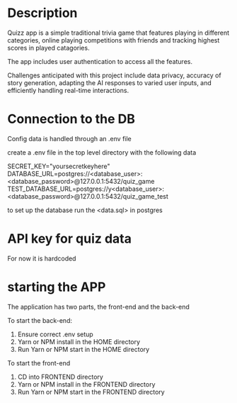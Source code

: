 
# Description

Quizz app is a simple traditional trivia game that features playing in different categories, online playing competitions with friends and tracking highest scores in played catagories.

The app includes user authentication to access all the features. 

Challenges anticipated with this project include data privacy, accuracy of story generation, adapting the AI responses to varied user inputs, and efficiently handling real-time interactions.


# Connection to the DB

Config data is handled through an .env file

create a .env file in the top level directory with the following data

SECRET_KEY="yoursecretkeyhere"
DATABASE_URL=postgres://<database_user>:<database_password>@127.0.0.1:5432/quiz_game
TEST_DATABASE_URL=postgres://y<database_user>:<database_password>@127.0.0.1:5432/quiz_game_test

to set up the database run the <data.sql> in postgres 

# API key for quiz data

For now it is hardcoded

# starting the APP

The application has two parts, the front-end and the back-end

To start the back-end:

1. Ensure correct .env setup
2. Yarn or NPM install in the HOME directory
3. Run Yarn or NPM start in the HOME directory

To start the front-end

1. CD into FRONTEND directory
2. Yarn or NPM install in the FRONTEND directory
3. Run Yarn or NPM start in the FRONTEND directory

